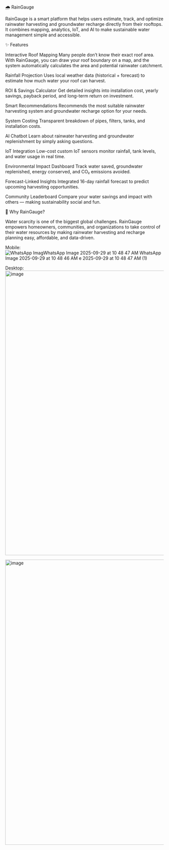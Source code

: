 🌧️ RainGauge

RainGauge is a smart platform that helps users estimate, track, and optimize rainwater harvesting and groundwater recharge directly from their rooftops. It combines mapping, analytics, IoT, and AI to make sustainable water management simple and accessible.

✨ Features

Interactive Roof Mapping
Many people don’t know their exact roof area. With RainGauge, you can draw your roof boundary on a map, and the system automatically calculates the area and potential rainwater catchment.

Rainfall Projection
Uses local weather data (historical + forecast) to estimate how much water your roof can harvest.

ROI & Savings Calculator
Get detailed insights into installation cost, yearly savings, payback period, and long-term return on investment.

Smart Recommendations
Recommends the most suitable rainwater harvesting system and groundwater recharge option for your needs.

System Costing
Transparent breakdown of pipes, filters, tanks, and installation costs.

AI Chatbot
Learn about rainwater harvesting and groundwater replenishment by simply asking questions.

IoT Integration
Low-cost custom IoT sensors monitor rainfall, tank levels, and water usage in real time.

Environmental Impact Dashboard
Track water saved, groundwater replenished, energy conserved, and CO₂ emissions avoided.

Forecast-Linked Insights
Integrated 16-day rainfall forecast to predict upcoming harvesting opportunities.

Community Leaderboard
Compare your water savings and impact with others — making sustainability social and fun.
 

🌱 Why RainGauge?

Water scarcity is one of the biggest global challenges. RainGauge empowers homeowners, communities, and organizations to take control of their water resources by making rainwater harvesting and recharge planning easy, affordable, and data-driven.

Mobile:
![WhatsApp Imag![WhatsApp Image 2025-09-29 at 10 48 47 AM](https://github.com/user-attachments/assets/37e058b1-0abb-4f71-88a5-52379d11a0a8)
![WhatsApp Image 2025-09-29 at 10 48 46 AM](https://github.com/user-attachments/assets/de8de95a-11cf-40cf-8beb-4aeb674ad281)
e 2025-09-29 at 10 48 47 AM (1)](https://github.com/user-attachments/assets/6d96f21e-9a56-4312-8d7b-eab25373640f)

Desktop:
<img width="1915" height="901" alt="image" src="https://github.com/user-attachments/assets/0ae7a176-e4a9-4d64-8dd5-64252e4e56ce" />


<img width="1901" height="903" alt="image" src="https://github.com/user-attachments/assets/dd628dcd-9e98-4ba5-be0d-89259ad1b2d2" />
